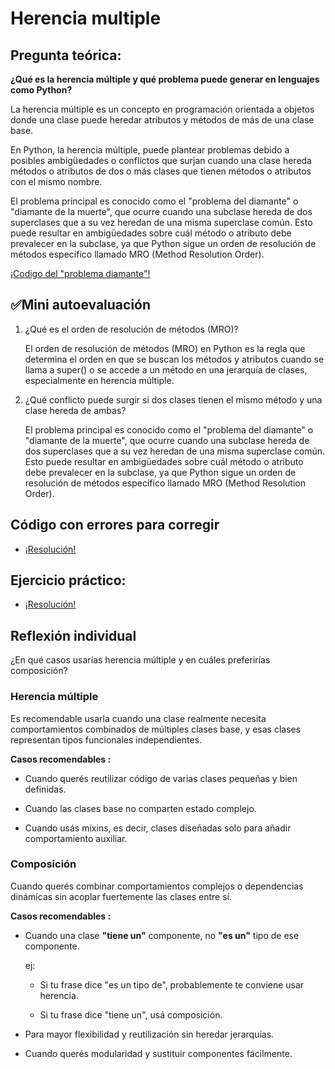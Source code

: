 # Herencia multiple
## Pregunta teórica:

**¿Qué es la herencia múltiple y qué problema puede generar en lenguajes como Python?**

La herencia múltiple es un concepto en programación orientada a objetos donde una clase puede heredar atributos y métodos de más de una clase base.

En Python, la herencia múltiple, puede plantear problemas debido a posibles ambigüedades o conflictos que surjan cuando una clase hereda métodos o atributos de dos o más clases que tienen métodos o atributos con el mismo nombre.

El problema principal es conocido como el "problema del diamante" o "diamante de la muerte", que ocurre cuando una subclase hereda de dos superclases que a su vez heredan de una misma superclase común. Esto puede resultar en ambigüedades sobre cuál método o atributo debe prevalecer en la subclase, ya que Python sigue un orden de resolución de métodos específico llamado MRO (Method Resolution Order).

[¡Codigo del "problema diamante"!](ej_prob_diamante.py)

## ✅Mini autoevaluación
1. ¿Qué es el orden de resolución de métodos (MRO)?

    El orden de resolución de métodos (MRO) en Python es la regla que determina el orden en que se buscan los métodos y atributos cuando se llama a super() o se accede a un método en una jerarquía de clases, especialmente en herencia múltiple.

2. ¿Qué conflicto puede surgir si dos clases tienen el mismo método y una clase hereda
de ambas?

    El problema principal es conocido como el "problema del diamante" o "diamante de la muerte", que ocurre cuando una subclase hereda de dos superclases que a su vez heredan de una misma superclase común. Esto puede resultar en ambigüedades sobre cuál método o atributo debe prevalecer en la subclase, ya que Python sigue un orden de resolución de métodos específico llamado MRO (Method Resolution Order).

## **Código con errores para corregir**

- [¡Resolución!](codigo_para_corregir.py)

## **Ejercicio práctico:**

- [¡Resolución!](ejercicio_practico.py)

## Reflexión individual

¿En qué casos usarías herencia múltiple y en cuáles preferirías composición?

### Herencia múltiple

Es recomendable usarla cuando una clase realmente necesita comportamientos combinados de múltiples clases base, y esas clases representan tipos funcionales independientes.

**Casos recomendables :**

- Cuando querés reutilizar código de varias clases pequeñas y bien definidas.

- Cuando las clases base no comparten estado complejo.

- Cuando usás mixins, es decir, clases diseñadas solo para añadir comportamiento auxiliar.

### Composición

Cuando querés combinar comportamientos complejos o dependencias dinámicas sin acoplar fuertemente las clases entre sí.

**Casos recomendables :**

- Cuando una clase **"tiene un"** componente, no **"es un"** tipo de ese componente.

    ej:
    
    - Si tu frase dice "es un tipo de", probablemente te conviene usar herencia.

    - Si tu frase dice "tiene un", usá composición.

- Para mayor flexibilidad y reutilización sin heredar jerarquías.

- Cuando querés modularidad y sustituir componentes fácilmente.


